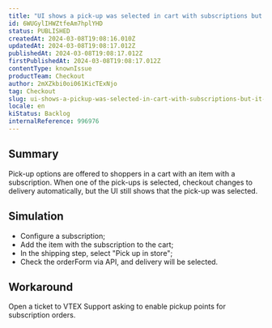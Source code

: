 ```yaml
---
title: "UI shows a pick-up was selected in cart with subscriptions but it wasn't in API"
id: 6WUGylIHWZtfeAm7hplYHD
status: PUBLISHED
createdAt: 2024-03-08T19:08:16.010Z
updatedAt: 2024-03-08T19:08:17.012Z
publishedAt: 2024-03-08T19:08:17.012Z
firstPublishedAt: 2024-03-08T19:08:17.012Z
contentType: knownIssue
productTeam: Checkout
author: 2mXZkbi0oi061KicTExNjo
tag: Checkout
slug: ui-shows-a-pickup-was-selected-in-cart-with-subscriptions-but-it-wasnt-in-api
locale: en
kiStatus: Backlog
internalReference: 996976
---
```


## Summary


Pick-up options are offered to shoppers in a cart with an item with a subscription. When one of the pick-ups is selected, checkout changes to delivery automatically, but the UI still shows that the pick-up was selected.


##

## Simulation



- Configure a subscription;
- Add the item with the subscription to the cart;
- In the shipping step, select "Pick up in store";
- Check the orderForm via API, and delivery will be selected.


##

## Workaround


Open a ticket to VTEX Support asking to enable pickup points for subscription orders.




